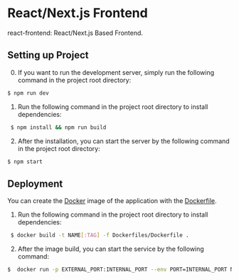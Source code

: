 React/Next.js Frontend
==============================

react-frontend: React/Next.js Based Frontend.

Setting up Project
------------
 0. If you want to run the development server, simply run the following command in the project root directory:
 
 ```bash
 $ npm run dev
```
 
 1. Run the following command in the project root directory to install dependencies:

```bash
 $ npm install && npm run build
```

 2. After the installation, you can start the server by the following command in the project root directory:
 
 ```bash
 $ npm start
```

Deployment
------------
You can create the [Docker](https://www.docker.com/) image of the application with the [Dockerfile](./Dockerfiles/Dockerfile).

 1. Run the following command in the project root directory to install dependencies:

```bash
 $ docker build -t NAME[:TAG] -f Dockerfiles/Dockerfile .
```

2. After the image build, you can start the service by the following command:

 ```bash
 $  docker run -p EXTERNAL_PORT:INTERNAL_PORT --env PORT=INTERNAL_PORT NAME[:TAG]
```
